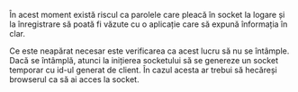 În acest moment există riscul ca parolele care pleacă în socket la logare și la înregistrare să poată fi văzute cu o aplicație care să expună înformația în clar.

Ce este neapărat necesar este verificarea ca acest lucru să nu se întâmple. Dacă se întâmplă, atunci la inițierea socketului să se genereze un socket temporar cu id-ul generat de client. În cazul acesta ar trebui să hecăreși browserul ca să ai acces la socket.
